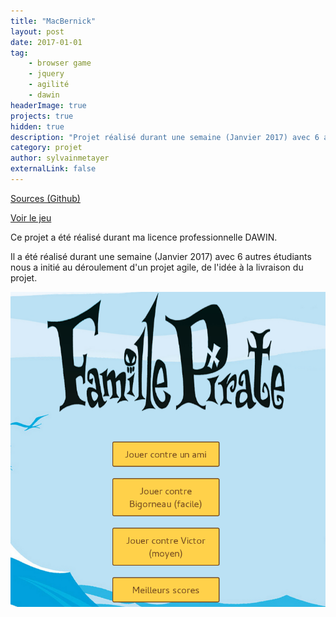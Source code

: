 ```yaml
---
title: "MacBernick"
layout: post
date: 2017-01-01
tag: 
    - browser game
    - jquery
    - agilité
    - dawin
headerImage: true
projects: true
hidden: true
description: "Projet réalisé durant une semaine (Janvier 2017) avec 6 autres étudiants nous a initié au déroulement d'un projet agile, de l'idée à la livraison du projet."
category: projet
author: sylvainmetayer
externalLink: false
---
```


[Sources (Github)](https://github.com/mlcdf/macbernik/)

[Voir le jeu](https://mlcdf.github.io/macbernik/)

Ce projet a été réalisé durant ma licence professionnelle DAWIN.

Il a été réalisé durant une semaine (Janvier 2017) avec 6 autres étudiants nous a initié au déroulement d'un projet agile, de l'idée à la livraison du projet.

[![Macbernik](/assets/images/projets/macbernick.png)](https://mlcdf.github.io/macbernik/)
